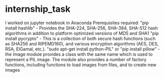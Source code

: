 # internship_task
I worked on jupyter notebook in Anaconda
Prerequisites required:
"pip install hashlib" - Provides the SHA-224, SHA-256, SHA-384, SHA-512 hash algorithms in addition to platform optimized versions of MD5 and SHA1
"pip install pycrypto" - This is a collection of both secure hash functions (such as SHA256 and RIPEMD160), and various encryption algorithms (AES, DES, RSA, ElGamal, etc.).
"sudo apt-get install python-PIL" or "pip install pillow" - the Image module provides a class with the same name which is used to represent a PIL image. The module also provides a number of factory functions, including functions to load images from files, and to create new images
